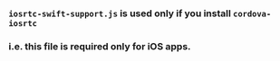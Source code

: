 ### `iosrtc-swift-support.js` is used only if you install `cordova-iosrtc`

### i.e. this file is required only for iOS apps.
